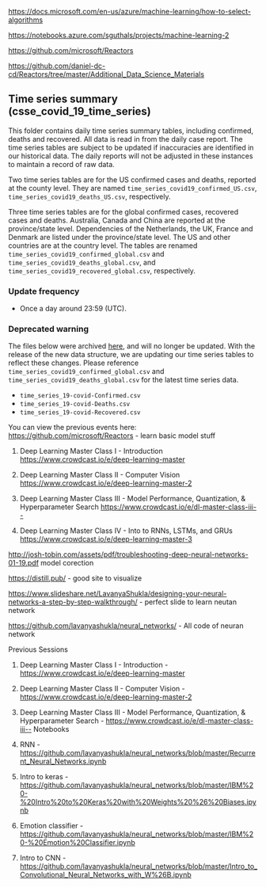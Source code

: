 https://docs.microsoft.com/en-us/azure/machine-learning/how-to-select-algorithms

https://notebooks.azure.com/sguthals/projects/machine-learning-2

https://github.com/microsoft/Reactors

https://github.com/daniel-dc-cd/Reactors/tree/master/Additional_Data_Science_Materials
## Time series summary (csse_covid_19_time_series)

This folder contains daily time series summary tables, including confirmed, deaths and recovered. All data is read in from the daily case report. The time series tables are subject to be updated if inaccuracies are identified in our historical data. The daily reports will not be adjusted in these instances to maintain a record of raw data. 

Two time series tables are for the US confirmed cases and deaths, reported at the county level. They are named `time_series_covid19_confirmed_US.csv`, `time_series_covid19_deaths_US.csv`, respectively.

Three time series tables are for the global confirmed cases, recovered cases and deaths. Australia, Canada and China are reported at the province/state level. Dependencies of the Netherlands, the UK, France and Denmark are listed under the province/state level. The US and other countries are at the country level. The tables are renamed  `time_series_covid19_confirmed_global.csv` and `time_series_covid19_deaths_global.csv`, and `time_series_covid19_recovered_global.csv`, respectively.

### Update frequency

* Once a day around 23:59 (UTC).

###  Deprecated warning
The files below were archived [here](https://github.com/CSSEGISandData/COVID-19/tree/master/archived_data/archived_time_series), and will no longer be updated. With the release of the new data structure, we are updating our time series tables to reflect these changes. Please reference `time_series_covid19_confirmed_global.csv` and `time_series_covid19_deaths_global.csv` for the latest time series data. 

* `time_series_19-covid-Confirmed.csv`
* `time_series_19-covid-Deaths.csv`	
* `time_series_19-covid-Recovered.csv`

You can view the previous events here:
https://github.com/microsoft/Reactors - learn basic model stuff

1. Deep Learning Master Class I - Introduction
https://www.crowdcast.io/e/deep-learning-master

2. Deep Learning Master Class II - Computer Vision
https://www.crowdcast.io/e/deep-learning-master-2

3. Deep Learning Master Class III - Model Performance, Quantization, & Hyperparameter Search
https://www.crowdcast.io/e/dl-master-class-iii--

4. Deep Learning Master Class IV - Into to RNNs, LSTMs, and GRUs
https://www.crowdcast.io/e/deep-learning-master-3


http://josh-tobin.com/assets/pdf/troubleshooting-deep-neural-networks-01-19.pdf  model corection

https://distill.pub/ - good site to visualize

https://www.slideshare.net/LavanyaShukla/designing-your-neural-networks-a-step-by-step-walkthrough/ - perfect slide to learn neutan network

https://github.com/lavanyashukla/neural_networks/ - All code of neuran network

Previous Sessions

1. Deep Learning Master Class I - Introduction - https://www.crowdcast.io/e/deep-learning-master

2. Deep Learning Master Class II - Computer Vision - https://www.crowdcast.io/e/deep-learning-master-2

3. Deep Learning Master Class III - Model Performance, Quantization, & Hyperparameter Search - https://www.crowdcast.io/e/dl-master-class-iii--
Notebooks

1. RNN - https://github.com/lavanyashukla/neural_networks/blob/master/Recurrent_Neural_Networks.ipynb

2. Intro to keras - https://github.com/lavanyashukla/neural_networks/blob/master/IBM%20-%20Intro%20to%20Keras%20with%20Weights%20%26%20Biases.ipynb

3. Emotion classifier - https://github.com/lavanyashukla/neural_networks/blob/master/IBM%20-%20Emotion%20Classifier.ipynb

4. Intro to CNN -https://github.com/lavanyashukla/neural_networks/blob/master/Intro_to_Convolutional_Neural_Networks_with_W%26B.ipynb

